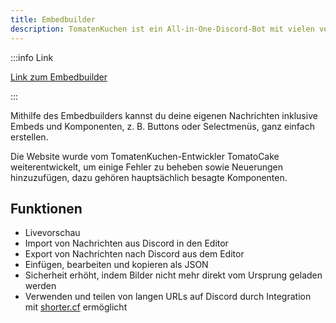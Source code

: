 ```yaml
---
title: Embedbuilder
description: TomatenKuchen ist ein All-in-One-Discord-Bot mit vielen verschiedenen Funktionen. Einige Informationen über den TomatenKuchen-Embededitor.
---
```


:::info Link

[Link zum Embedbuilder](https://embed.tomatenkuchen.com)

:::

Mithilfe des Embedbuilders kannst du deine eigenen Nachrichten inklusive Embeds und Komponenten, z. B. Buttons oder Selectmenüs, ganz einfach erstellen.

Die Website wurde vom TomatenKuchen-Entwickler TomatoCake weiterentwickelt, um einige Fehler zu beheben sowie Neuerungen hinzuzufügen, dazu gehören hauptsächlich besagte Komponenten.

## Funktionen

- Livevorschau
- Import von Nachrichten aus Discord in den Editor
- Export von Nachrichten nach Discord aus dem Editor
- Einfügen, bearbeiten und kopieren als JSON
- Sicherheit erhöht, indem Bilder nicht mehr direkt vom Ursprung geladen werden
- Verwenden und teilen von langen URLs auf Discord durch Integration mit [shorter.cf](https://shorter.cf) ermöglicht
